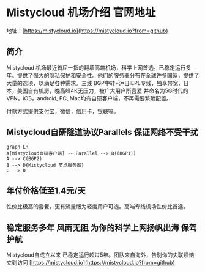 # Mistycloud 机场介绍 官网地址

地址：[https://mistycloud.io](https://mistycloud.io?from=github)


## 简介

Mistycloud  机场最近首屈一指的翻墙高端机场，科学上网首选。已稳定运行多年。提供了强大的隐私保护和安全性。他们的服务器分布在全球许多国家，提供了大量的选项，以满足各种需求。三线 BGP中转+沪日IEPL专线，独享带宽，日本，美国自有机房，晚高峰4K无压力，被广大用户所喜爱 并命名为5G时代的VPN。iOS，android, PC, Mac均有自研客户端，不再需要繁琐配置。

付款方式提供支付宝，微信，信用卡，银联等。


## Mistycloud自研隧道协议Parallels 保证网络不受干扰
```mermaid
graph LR
A[Mistycloud自研客户端] -- Parallel --> B((BGP1))
A --> C(BGP2)
B --> D{Mistycloud 节点服务器}
C --> D
```

## 年付价格低至1.4元/天
性价比极高的套餐，更有流量版为轻度用户可选。高端专线机场性价比首选。

## 稳定服务多年 风雨无阻 为你的科学上网扬帆出海 保驾护航
Mistycloud自成立以来 已稳定运行超过5年。团队来自海外，告别你的失联烦恼
立刻访问 [https://mistycloud.io](https://mistycloud.io?from=github)
